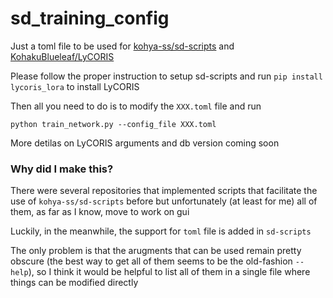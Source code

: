 # sd_training_config

Just a toml file to be used for [kohya-ss/sd-scripts](https://github.com/kohya-ss/sd-scripts/) and [KohakuBlueleaf/LyCORIS](https://github.com/KohakuBlueleaf/LyCORIS)

Please follow the proper instruction to setup sd-scripts and run `pip install lycoris_lora` to install LyCORIS

Then all you need to do is to modify the `XXX.toml` file and run

```
python train_network.py --config_file XXX.toml
```

More detilas on LyCORIS arguments and db version coming soon


### Why did I make this?

There were several repositories that implemented scripts that facilitate the use of `kohya-ss/sd-scripts` before but unfortunately (at least for me) all of them, as far as I know, move to work on gui

Luckily, in the meanwhile, the support for `toml` file is added in `sd-scripts`

The only problem is that the arugments that can be used remain pretty obscure (the best way to get all of them seems to be the old-fashion `--help`), so I think it would be helpful to list all of them in a single file where things can be modified directly
